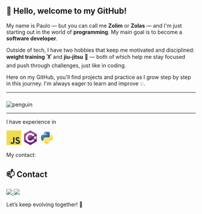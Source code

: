 ## 👋 Hello, welcome to my GitHub!

My name is Paulo — but you can call me **Zolim** or **Zolas** — and I'm just starting out in the world of **programming**. My main goal is to become a **software developer**.

Outside of tech, I have two hobbies that keep me motivated and disciplined: **weight training** 🏋️ and **jiu-jitsu** 🥋 — both of which help me stay focused and push through challenges, just like in coding.

Here on my GitHub, you'll find projects and practice as I grow step by step in this journey. I'm always eager to learn and improve 💡.

---

### 

![penguin](https://media.giphy.com/media/3oriO0OEd9QIDdllqo/giphy.gif)

---

I have experience in 

<p align="left">
  <img src="https://raw.githubusercontent.com/devicons/devicon/master/icons/javascript/javascript-original.svg" alt="javascript" width="40" height="40"/>
  <img src="https://raw.githubusercontent.com/devicons/devicon/master/icons/csharp/csharp-original.svg" alt="csharp" width="40" height="40"/>
  <img src="https://raw.githubusercontent.com/devicons/devicon/master/icons/python/python-original.svg" alt="python" width="40" height="40"/>
</p>

My contact: 

## 📫 Contact 

<a href="mailto:paulozolim23@gmail.com">
  <img src="https://img.shields.io/badge/Email-D14836?style=for-the-badge&logo=gmail&logoColor=white" />
</a>

<a href="https://discord.com/users/892092508241285150">
  <img src="https://img.shields.io/badge/Discord-7289DA?style=for-the-badge&logo=discord&logoColor=white" />
</a>


Let’s keep evolving together! 🚀

